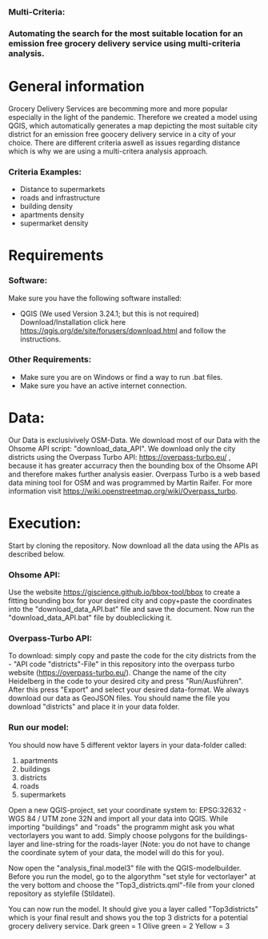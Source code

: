 ### Multi-Criteria: 
### Automating the search for the most suitable location for an emission free grocery delivery service using multi-criteria analysis.

# General information 

Grocery Delivery Services are becomming more and more popular especially in the light of the pandemic.
Therefore we created a model using QGIS, which automatically generates a map depicting the most suitable city district for an emission free goocery delivery service in a city of your choice. There are different criteria aswell as issues regarding distance which is why we are using a multi-critera analysis approach.

### Criteria Examples:
  - Distance to supermarkets
  - roads and infrastructure
  - building density
  - apartments density
  - supermarket density

# Requirements
### Software: 
Make sure you have the following software installed: 
- QGIS (We used Version 3.24.1; but this is not required) 
Download/Installation click here https://qgis.org/de/site/forusers/download.html and follow the instructions.


### Other Requirements:
- Make sure you are on Windows or find a way to run .bat files.
- Make sure you have an active internet connection.

# Data:
Our Data is exclusivively OSM-Data.
We download most of our Data with the Ohsome API script: "download_data_API".
We download only the city districts using the Overpass Turbo API: https://overpass-turbo.eu/ , because it has greater accurracy then the bounding box of the Ohsome API and therefore makes further analysis easier. Overpass Turbo is a web based data mining tool for OSM and was programmed by Martin Raifer. For more information visit https://wiki.openstreetmap.org/wiki/Overpass_turbo.

# Execution:

Start by cloning the repository.
Now download all the data using the APIs as described below.

### Ohsome API: 
Use the website https://giscience.github.io/bbox-tool/bbox to create a fitting bounding box for your desired city and copy+paste the coordinates into the "download_data_API.bat" file and save the document.
Now run the "download_data_API.bat" file by doubleclicking it.
### Overpass-Turbo API:
To download: simply copy and paste the code for the city districts from the - "API code "districts"-File" in this repository into the overpass turbo website (https://overpass-turbo.eu/). Change the name of the city Heidelberg in the code to your desired city and press "Run/Ausführen". After this press "Export" and select your desired data-format. We always download our data as GeoJSON files. You should name the file you download "districts" and place it in your data folder.

### Run our model:
You should now have 5 different vektor layers in your data-folder called: 
1. apartments
2. buildings
3. districts
4. roads
5. supermarkets

Open a new QGIS-project, set your coordinate system to: EPSG:32632 - WGS 84 / UTM zone 32N and import all your data into QGIS. 
While importing "buildings" and "roads" the programm might ask you what vectorlayers you want to add. Simply choose polygons for the buildings-layer and line-string for the roads-layer (Note: you do not have to change the coordinate sytem of your data, the model will do this for you).

Now open the "analysis_final.model3" file with the QGIS-modelbuilder. 
Before you run the model, go to the algorythm "set style for vectorlayer" at the very bottom and choose the "Top3_districts.qml"-file from your cloned repository as stylefile (Stildatei).

You can now run the model. It should give you a layer called "Top3districts" which is your final result and shows you the top 3 districts for a potential grocery delivery service. 
Dark green = 1
Olive green = 2
Yellow = 3



